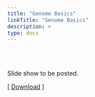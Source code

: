 ```yaml
---
title: "Genome Basics"
linkTitle: "Genome Basics"
description: >
type: docs
---
```


<br></br>

Slide show to be posted.

[ [Download](...) ]




